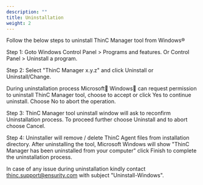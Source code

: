 ```yaml
---
description: ""
title: Uninstallation
weight: 2
---
```



Follow the below steps to uninstall ThinC Manager tool from Windows® 

Step 1: 
Goto Windows Control Panel > Programs and features. Or Control Panel > Uninstall a program. 



Step 2:
Select "ThinC Manager x.y.z" and click Uninstall or Uninstall/Change.



  During uninstallation process Microsoft Windows can request permission to uninstall ThinC Manager tool, choose to accept or click Yes to continue uninstall. Choose No to abort the operation.

Step 3:
ThinC Manager tool uninstall window will ask to reconfirm Uninstallation process. To proceed further choose Uninstall and to abort choose Cancel.



Step 4:
Uninstaller will remove / delete ThinC Agent files from installation directory. After uninstalling the tool, Microsoft Windows will show "ThinC Manager has been uninstalled from your computer" click Finish to complete the uninstallation process.


In case of any issue during uninstallation kindly contact thinc.support@ensurity.com with subject "Uninstall-Windows".


